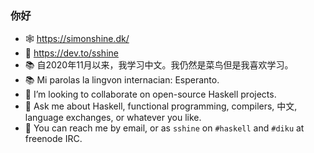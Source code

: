 ### 你好

- 🕸 https://simonshine.dk/
- 💬 https://dev.to/sshine
- 📚 自2020年11月以来，我学习中文。我仍然是菜鸟但是我喜欢学习。
- 📚 Mi parolas la lingvon internacian: Esperanto.
- 🌱 I’m looking to collaborate on open-source Haskell projects.
- 💬 Ask me about Haskell, functional programming, compilers, 中文, language exchanges, or whatever you like.
- 📨 You can reach me by email, or as `sshine` on `#haskell` and `#diku` at freenode IRC.
